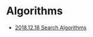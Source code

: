 # Algorithms

  * [2018.12.18 Search Algorithms](search-algorithms/2018.12.18-search-algorithms.md)

